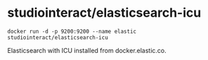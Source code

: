 studiointeract/elasticsearch-icu
===============================

`docker run -d -p 9200:9200 --name elastic studiointeract/elasticsearch-icu`

Elasticsearch with ICU installed from docker.elastic.co.
